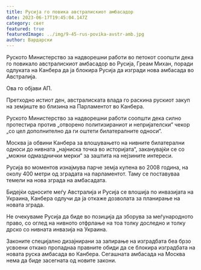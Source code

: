 ```yaml
---
title: Русија го повика австралискиот амбасадор
date: 2023-06-17T19:45:04.147Z
category: свет
featured: true
featuredImage: ../img/9-45-rus-povika-avstr-amb.jpg
author: Вардарски
---
```

Руското Министерство за надворешни работи во петокот соопшти дека го повикало австралискиот амбасадор во Русија, Греам Михан, поради одлуката на Канбера да ја блокира Русија да изгради нова амбасада во Австралија.

Ова го објави АП.

Претходно истиот ден, австралиската влада го раскина рускиот закуп на земјиште во близина на Парламентот во Канбера.

Руското Министерство за надворешни работи соопшти дека силно протестира против „отворено политизираниот и непријателски“ чекор „со цел дополнително да ги оштети билатералните односи“.

Москва ја обвини Канбера за влошувањето на нивните билатерални односи до нивната „најниска точка во историјата“, заканувајќи се со „можни одмазднички мерки“ за заштита на нејзините интереси.

Русија во моментов изнајмува парче земја купена во 2008 година, на околу 400 метри од зградата на парламентот. Таму се поставуваа темели на нова зграда на амбасадата.

Бидејќи односите меѓу Австралија и Русија се влошија по инвазијата на Украина, Канбера одлучи да ја откаже дозволата за планирање на новата зграда.

Не очекуваме Русија да биде во позиција да зборува за меѓународното право, со оглед на нивното отфрлање на тоа толку доследно и толку дрско со нивната инвазија на Украина.

Законите специјално дизајнирани за запирање на изградбата беа брзо усвоени откако пропаднаа правните обиди да се блокира изградбата на новата руска амбасада во Канбера. Сегашната амбасада на Москва нема да биде засегната од новите закони.